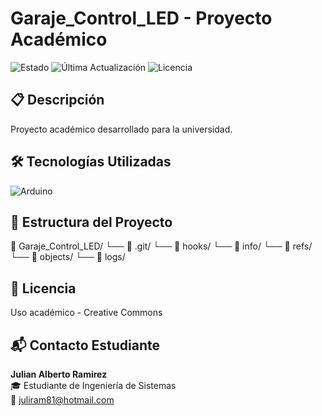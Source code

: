 
# Garaje_Control_LED - Proyecto Académico


![Estado](https://img.shields.io/badge/Estado-👨‍💻_Desarrollo-yellow)
![Última Actualización](https://img.shields.io/badge/Última_Actualización-2025-05-14-lightgray)
![Licencia](https://img.shields.io/badge/Licencia-Creative_Commons-blue)


## 📋 Descripción
Proyecto académico desarrollado para la universidad.

## 🛠 Tecnologías Utilizadas
![Arduino](https://img.shields.io/badge/Arduino-00979D?logo=arduino&logoColor=white)

## 📂 Estructura del Proyecto
📁 Garaje_Control_LED/
    └── 📂 .git/
        └── 📂 hooks/
        └── 📂 info/
        └── 📂 refs/
        └── 📂 objects/
        └── 📂 logs/

## 📄 Licencia
Uso académico - Creative Commons

## 📬 Contacto Estudiante
**Julian Alberto Ramirez**  
🎓 Estudiante de Ingeniería de Sistemas  
📧 [juliram81@hotmail.com](mailto:juliram81@hotmail.com)
